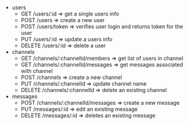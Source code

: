 * users
  * GET /users/:id => get a single users info
  * POST /users => create a new user
  * POST /users/token => verifies user login and returns token for the user
  * PUT /users/:id => update a users info
  * DELETE /users/:id => delete a user
* channels
  * GET /channels/:channelId/members => get list of users in channel
  * GET /channels/:channelId/messages => get messages associated with channel
  * POST /channels => create a new channel
  * PUT /channels/:channelId => update channel name
  * DELETE /channels/:channelId => delete an existing channel
* messages
  * POST /channels/:channelId/messages => create a new message
  * PUT /messages/:id => edit an existing message
  * DELETE /messages/:id => deletes an existing message